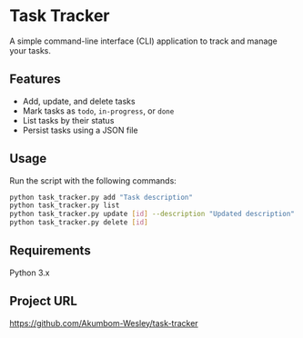 # Task Tracker

A simple command-line interface (CLI) application to track and manage your tasks.

## Features
- Add, update, and delete tasks
- Mark tasks as `todo`, `in-progress`, or `done`
- List tasks by their status
- Persist tasks using a JSON file

## Usage
Run the script with the following commands:

```bash
python task_tracker.py add "Task description"
python task_tracker.py list
python task_tracker.py update [id] --description "Updated description" --status done
python task_tracker.py delete [id]
```

## Requirements
Python 3.x

## Project URL
https://github.com/Akumbom-Wesley/task-tracker
